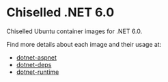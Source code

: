 # Chiselled .NET 6.0

Chiselled Ubuntu container images for .NET 6.0.

Find more details about each image and their usage at:

- [dotnet-aspnet](https://git.launchpad.net/~ubuntu-docker-images/ubuntu-docker-images/+git/templates/tree/docs/docker.io/ubuntu/dotnet-aspnet.md)
- [dotnet-deps](https://git.launchpad.net/~ubuntu-docker-images/ubuntu-docker-images/+git/templates/tree/docs/docker.io/ubuntu/dotnet-deps.md)
- [dotnet-runtime](https://git.launchpad.net/~ubuntu-docker-images/ubuntu-docker-images/+git/templates/tree/docs/docker.io/ubuntu/dotnet-runtime.md)
